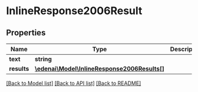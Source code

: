 # InlineResponse2006Result

## Properties
Name | Type | Description | Notes
------------ | ------------- | ------------- | -------------
**text** | **string** |  | [optional] 
**results** | [**\edenai\Model\InlineResponse2006Results[]**](InlineResponse2006Results.md) |  | [optional] 

[[Back to Model list]](../README.md#documentation-for-models) [[Back to API list]](../README.md#documentation-for-api-endpoints) [[Back to README]](../README.md)


